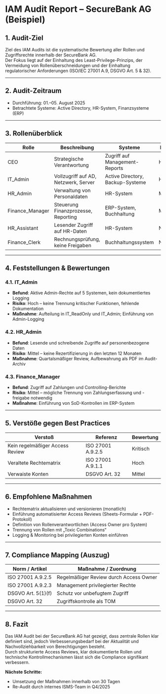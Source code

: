 # IAM Audit Report – SecureBank AG (Beispiel)

## 1. Audit-Ziel

Ziel des IAM Audits ist die systematische Bewertung aller Rollen und Zugriffsrechte innerhalb der SecureBank AG.  
Der Fokus liegt auf der Einhaltung des Least-Privilege-Prinzips, der Vermeidung von Rollenüberschneidungen und der Einhaltung regulatorischer Anforderungen (ISO/IEC 27001 A.9, DSGVO Art. 5 & 32).

---

## 2. Audit-Zeitraum

- Durchführung: 01.–05. August 2025  
- Betrachtete Systeme: Active Directory, HR-System, Finanzsysteme (ERP)

---

## 3. Rollenüberblick

| Rolle             | Beschreibung                          | Systeme                    | Risiko     |
|------------------|---------------------------------------|----------------------------|------------|
| CEO              | Strategische Verantwortung             | Zugriff auf Management-Reports | Hoch     |
| IT_Admin         | Vollzugriff auf AD, Netzwerk, Server   | Active Directory, Backup-Systeme | Hoch     |
| HR_Admin         | Verwaltung von Personaldaten           | HR-System                   | Mittel     |
| Finance_Manager  | Steuerung Finanzprozesse, Reporting    | ERP-System, Buchhaltung     | Mittel     |
| HR_Assistant     | Lesender Zugriff auf HR-Daten          | HR-System                   | Niedrig    |
| Finance_Clerk    | Rechnungsprüfung, keine Freigaben      | Buchhaltungssystem          | Niedrig    |

---

## 4. Feststellungen & Bewertungen

### 4.1. IT_Admin
- **Befund**: Aktive Admin-Rechte auf 5 Systemen, kein dokumentiertes Logging
- **Risiko**: Hoch – keine Trennung kritischer Funktionen, fehlende Dokumentation
- **Maßnahme**: Aufteilung in IT_ReadOnly und IT_Admin; Einführung von Admin-Logging

### 4.2. HR_Admin
- **Befund**: Lesende und schreibende Zugriffe auf personenbezogene Daten
- **Risiko**: Mittel – keine Rezertifizierung in den letzten 12 Monaten
- **Maßnahme**: Quartalsmäßiger Review, Aufbewahrung als PDF im Audit-Archiv

### 4.3. Finance_Manager
- **Befund**: Zugriff auf Zahlungen und Controlling-Berichte
- **Risiko**: Mittel – mögliche Trennung von Zahlungserfassung und -freigabe notwendig
- **Maßnahme**: Einführung von SoD-Kontrollen im ERP-System

---

## 5. Verstöße gegen Best Practices

| Verstoß                          | Referenz                | Bewertung   |
|----------------------------------|--------------------------|-------------|
| Kein regelmäßiger Access Review | ISO 27001 A.9.2.5        | Kritisch    |
| Veraltete Rechtematrix          | ISO 27001 A.9.1.1        | Hoch        |
| Verwaiste Konten                | DSGVO Art. 32            | Mittel      |

---

## 6. Empfohlene Maßnahmen

- Rechtematrix aktualisieren und versionieren (monatlich)
- Einführung automatisierter Access Reviews (Sheets-Formular + PDF-Protokoll)
- Definition von Rollenverantwortlichen (Access Owner pro System)
- Trennung von Rollen mit „Toxic Combinations“
- Logging & Monitoring bei privilegierten Konten einführen

---

## 7. Compliance Mapping (Auszug)

| Norm / Artikel       | Maßnahme / Zuordnung                    |
|----------------------|-----------------------------------------|
| ISO 27001 A.9.2.5    | Regelmäßiger Review durch Access Owner  |
| ISO 27001 A.9.2.3    | Management privilegierter Rechte        |
| DSGVO Art. 5(1)(f)   | Schutz vor unbefugtem Zugriff           |
| DSGVO Art. 32        | Zugriffskontrolle als TOM               |

---

## 8. Fazit

Das IAM Audit bei der SecureBank AG hat gezeigt, dass zentrale Rollen klar definiert sind, jedoch Verbesserungsbedarf bei der Aktualität und Nachvollziehbarkeit von Berechtigungen besteht.  
Durch strukturierte Access Reviews, klar dokumentierte Rollen und technische Kontrollmechanismen lässt sich die Compliance signifikant verbessern.

**Nächste Schritte:**
- Umsetzung der Maßnahmen innerhalb von 30 Tagen
- Re-Audit durch internes ISMS-Team in Q4/2025
